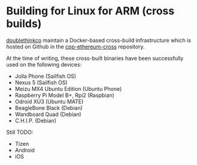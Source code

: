 Building for Linux for ARM (cross builds)
=========================================

[doublethinkco](http://doublethink.co) maintain a Docker-based cross-build infrastructure which is hosted on Github in the [cpp-ethereum-cross](http://github.com/doublethinkco/cpp-ethereum-cross) repository.

At the time of writing, these cross-built binaries have been successfully used on the following devices:

-   Jolla Phone (Sailfish OS)
-   Nexus 5 (Sailfish OS)
-   Meizu MX4 Ubuntu Edition (Ubuntu Phone)
-   Raspberry Pi Model B+, Rpi2 (Raspbian)
-   Odroid XU3 (Ubuntu MATE)
-   BeagleBone Black (Debian)
-   Wandboard Quad (Debian)
-   C.H.I.P. (Debian)

Still TODO:

-   Tizen
-   Android
-   iOS
